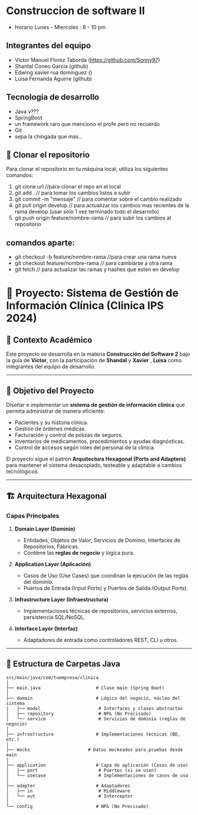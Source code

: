 # Construccion de software II
 - Horario Lunes - Miercoles : 8 - 10 pm
## Integrantes del equipo
- Victor Manuel Florez Taborda (https://github.com/Sonny97)
- Shantal Coneo Garcia (github)
- Edwing xavier rua dominguez ()
- Luisa Fernanda Aguirre (github)

## Tecnologia de desarrollo 
- Java v???
- SpringBoot
- un framework raro que menciono el profe pero no recuerdo
- Git
- sepa la chingada que mas...

## 🔁 Clonar el repositorio

Para clonar el repositorio en tu máquina local, utiliza los siguientes comandos:
1. git clone url //para clonar el repo en el local
2. git add . // para tomar los cambios listos a subir
3. git commit -m "mensaje" // para comentar sobre el cambio realizado
4. git pull origin develop // para actualizar los cambios mas recientes de la rama develop (usar solo 1 vez terminado todo el desarrollo)
5. git push origin feature/nombre-rama // para subir los cambios al repositorio

## comandos aparte:
  - git checkout -b feature/nombre-rama //para crear una rama nueva
  - git checkout feature/nombre-rama // para cambiarse a otra rama
  - git fetch // para actualizar las ramas y hashes que esten en develop

# 📌 Proyecto: Sistema de Gestión de Información Clínica (Clinica IPS 2024)

## 🏫 Contexto Académico
Este proyecto se desarrolla en la materia **Construcción del Software 2** bajo la guía de **Víctor**, con la participación de **Shandal** y **Xavier** , **Luisa** como integrantes del equipo de desarrollo.

---

## 🎯 Objetivo del Proyecto
Diseñar e implementar un **sistema de gestión de información clínica** que permita administrar de manera eficiente:
- Pacientes y su historia clínica.
- Gestión de órdenes médicas.
- Facturación y control de pólizas de seguros.
- Inventarios de medicamentos, procedimientos y ayudas diagnósticas.
- Control de accesos según roles del personal de la clínica.

El proyecto sigue el patrón **Arquitectura Hexagonal (Ports and Adapters)** para mantener el sistema desacoplado, testeable y adaptable a cambios tecnológicos.

---

## 🏗 Arquitectura Hexagonal

### Capas Principales
1. **Domain Layer (Dominio)**  
   - Entidades, Objetos de Valor, Servicios de Dominio, Interfaces de Repositorios, Fábricas.  
   - Contiene las **reglas de negocio** y lógica pura.

2. **Application Layer (Aplicación)**  
   - Casos de Uso (Use Cases) que coordinan la ejecución de las reglas del dominio.
   - Puertos de Entrada (Input Ports) y Puertos de Salida (Output Ports).

3. **Infrastructure Layer (Infraestructura)**  
   - Implementaciones técnicas de repositorios, servicios externos, persistencia SQL/NoSQL.

4. **Interface Layer (Interfaz)**  
   - Adaptadores de entrada como controladores REST, CLI u otros.

---

## 📂 Estructura de Carpetas Java

```plaintext
src/main/java/com/tuempresa/clinica
│
├── main.java                     # Clase main (Spring Boot)
│
├── domain                        # Lógica del negocio, núcleo del sistema
│   ├── model                      # Interfaces y clases abstractas
│   ├── repository                 # NP& (No Precisado)
│   └── service                    # Servicios de dominio (reglas de negocio)
│
├── infrastructure                # Implementaciones técnicas (BD, etc.)
│
├── mocks                      # Datos mockeados para pruebas desde main
│
├── application                   # Capa de aplicación (Casos de uso)
│   ├── port                       # Puertos (si se usan)
│   └── usecase                    # Implementaciones de casos de uso
│
├── adapter                       # Adaptadores
│   ├── in                         # Middleware
│   └── out                        # Interceptor
│
└── config                        # NP& (No Precisado)
```

